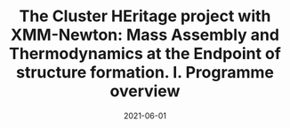 ---
title: "The Cluster HEritage project with XMM-Newton: Mass Assembly and Thermodynamics at the Endpoint of structure formation. I. Programme overview"
collection: publications
permalink: /publication/2021-06-01-The-Cluster-HEritage-project-with-XMM-Newton-Mass-Assembly-and-Thermodynamics-at-the-Endpoint-of-structure-formation-I-Programme-overview
date: 2021-06-01
venue: 'aap'
citation: ' CHEX-MATE Collaboration,  M. Arnaud,  S. Ettori et al., &quot;The Cluster HEritage project with XMM-Newton: Mass Assembly and Thermodynamics at the Endpoint of structure formation. I. Programme overview.&quot; aap, 2021.'
---